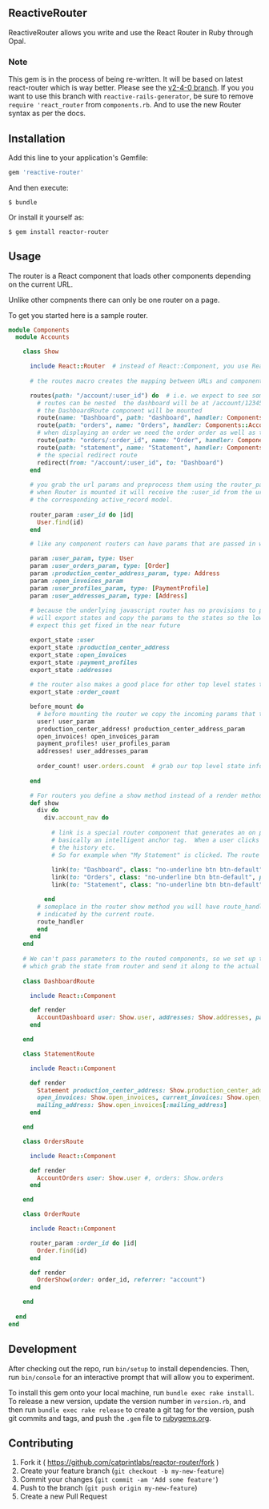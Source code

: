 ## ReactiveRouter

ReactiveRouter allows you write and use the React Router in Ruby through Opal.

### Note

This gem is in the process of being re-written. It will be based on latest react-router which is way better. Please see the [v2-4-0 branch](https://github.com/catprintlabs/reactor-router/tree/v2-4-0).
If you you want to use this branch with `reactive-rails-generator`, be sure to remove `require 'react_router` from `components.rb`. And to use the new Router syntax as per the docs.

## Installation

Add this line to your application's Gemfile:

```ruby
gem 'reactive-router'
```

And then execute:

    $ bundle

Or install it yourself as:

    $ gem install reactor-router

## Usage

The router is a React component that loads other components depending on the current URL.

Unlike other compnents there can only be one router on a page.

To get you started here is a sample router.   

```ruby
module Components
  module Accounts

    class Show

      include React::Router  # instead of React::Component, you use React::Router
      
      # the routes macro creates the mapping between URLs and components to display

      routes(path: "/account/:user_id") do  # i.e. we expect to see something like /account/12345
        # routes can be nested  the dashboard will be at /account/12345/dashboard
        # the DashboardRoute component will be mounted
        route(name: "Dashboard", path: "dashboard", handler: Components::Accounts::DashboardRoute)
        route(path: "orders", name: "Orders", handler: Components::Accounts::OrdersRoute)
        # when displaying an order we need the order order as well as the user_id
        route(path: "orders/:order_id", name: "Order", handler: Components::Accounts::OrderRoute)
        route(path: "statement", name: "Statement", handler: Components::Accounts::StatementRoute)
        # the special redirect route 
        redirect(from: "/account/:user_id", to: "Dashboard")
      end
      
      # you grab the url params and preprocess them using the router_param macro.
      # when Router is mounted it will receive the :user_id from the url.  In this case we grab
      # the corresponding active_record model.
      
      router_param :user_id do |id|
        User.find(id)
      end

      # like any component routers can have params that are passed in when the router is mounted

      param :user_param, type: User
      param :user_orders_param, type: [Order]
      param :production_center_address_param, type: Address
      param :open_invoices_param
      param :user_profiles_param, type: [PaymentProfile]
      param :user_addresses_param, type: [Address]
      
      # because the underlying javascript router has no provisions to pass params we
      # will export states and copy the params to the states so the lower components can read them
      # expect this get fixed in the near future

      export_state :user
      export_state :production_center_address
      export_state :open_invoices
      export_state :payment_profiles
      export_state :addresses
      
      # the router also makes a good place for other top level states to be housed (i.e. the flux architecture)
      export_state :order_count

      before_mount do
        # before mounting the router we copy the incoming params that the lower level components will need
        user! user_param
        production_center_address! production_center_address_param
        open_invoices! open_invoices_param
        payment_profiles! user_profiles_param
        addresses! user_addresses_param
        
        order_count! user.orders.count  # grab our top level state info and save it away
        
      end

      # For routers you define a show method instead of a render method
      def show
        div do
          div.account_nav do
          
            # link is a special router component that generates an on page link, that will maintain history etc.
            # basically an intelligent anchor tag.  When a user clicks a link, it will rerender the router, update
            # the history etc.
            # So for example when "My Statement" is clicked. The route changes to /account/:id/statement
            
            link(to: "Dashboard", class: "no-underline btn btn-default", params: { user_id: user.id }) { "Account Dashboard" }
            link(to: "Orders", class: "no-underline btn btn-default", params: { user_id: user.id }) { "My Quotes & Orders" }
            link(to: "Statement", class: "no-underline btn btn-default", params: { user_id: user.id }) { "My Statement" }

          end
        # someplace in the router show method you will have route_handler component which mounts and renders the component
        # indicated by the current route.
        route_handler   
        end
      end
    end
    
    # We can't pass parameters to the routed components, so we set up these mini components
    # which grab the state from router and send it along to the actual component
  
    class DashboardRoute

      include React::Component

      def render
        AccountDashboard user: Show.user, addresses: Show.addresses, payment_profiles: Show.payment_profiles
      end

    end

    class StatementRoute

      include React::Component

      def render
        Statement production_center_address: Show.production_center_address,
        open_invoices: Show.open_invoices, current_invoices: Show.open_invoices[:invoices],
        mailing_address: Show.open_invoices[:mailing_address]
      end

    end

    class OrdersRoute

      include React::Component

      def render
        AccountOrders user: Show.user #, orders: Show.orders
      end

    end

    class OrderRoute

      include React::Component

      router_param :order_id do |id|
        Order.find(id)
      end

      def render
        OrderShow(order: order_id, referrer: "account")
      end

    end
    
  end
end
```

## Development

After checking out the repo, run `bin/setup` to install dependencies. Then, run `bin/console` for an interactive prompt that will allow you to experiment.

To install this gem onto your local machine, run `bundle exec rake install`. To release a new version, update the version number in `version.rb`, and then run `bundle exec rake release` to create a git tag for the version, push git commits and tags, and push the `.gem` file to [rubygems.org](https://rubygems.org).

## Contributing

1. Fork it ( https://github.com/catprintlabs/reactor-router/fork )
2. Create your feature branch (`git checkout -b my-new-feature`)
3. Commit your changes (`git commit -am 'Add some feature'`)
4. Push to the branch (`git push origin my-new-feature`)
5. Create a new Pull Request
